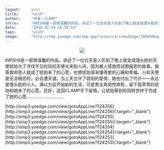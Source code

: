 ```yaml
---
layout:     post
title:      "wish"
author:     "作者：CLAMP"
intro:      "《WISH》是一部很温馨的作品。讲述了一位白天是人形到了晚上就变成馒头脸的天使琥珀为了寻找不见的风的天使长来到人间，因为被人搭救而试图报恩的故事。报答救命恩人就成了琥珀未了的心愿，也使琥珀渐渐懂得爱的心痛和幸福。人和天使是无法相恋的，必会遭天谴。当上天允许了琥珀的爱情，她也付出了代价——永远是馒头脸的小人。满以为会开始新的生活，可是男主角突然瘁死，留下孤零零的琥珀和她未了的心愿。还好，这回CLAMP手下留情，让琥珀等到轮回转世终于完成了她的心愿.............................."
date:       "2018-02-14 16:56:53"
tags:       "wish"
image:      "http://smp.yoedge.com/smp-app/resource/viewImage/1004500appline.png"
---
```

<div style="text-align: center">
<p><img src="http://smp.yoedge.com/smp-app/resource/viewImage/1004500appline.png"/></p>
</div>
<p class="post-meta">
<span>《WISH》是一部很温馨的作品。讲述了一位白天是人形到了晚上就变成馒头脸的天使琥珀为了寻找不见的风的天使长来到人间，因为被人搭救而试图报恩的故事。报答救命恩人就成了琥珀未了的心愿，也使琥珀渐渐懂得爱的心痛和幸福。人和天使是无法相恋的，必会遭天谴。当上天允许了琥珀的爱情，她也付出了代价——永远是馒头脸的小人。满以为会开始新的生活，可是男主角突然瘁死，留下孤零零的琥珀和她未了的心愿。还好，这回CLAMP手下留情，让琥珀等到轮回转世终于完成了她的心愿..............................</span>
</p>
[http://smp3.yoedge.com/view/gotoAppLine/1124256](http://smp3.yoedge.com/view/gotoAppLine/1124256){:target="_blank"}
[http://smp3.yoedge.com/view/gotoAppLine/1124255](http://smp3.yoedge.com/view/gotoAppLine/1124255){:target="_blank"}
[http://smp3.yoedge.com/view/gotoAppLine/1124254](http://smp3.yoedge.com/view/gotoAppLine/1124254){:target="_blank"}
[http://smp3.yoedge.com/view/gotoAppLine/1124253](http://smp3.yoedge.com/view/gotoAppLine/1124253){:target="_blank"}


